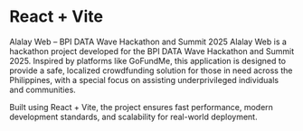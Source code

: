 # React + Vite

Alalay Web – BPI DATA Wave Hackathon and Summit 2025
Alalay Web is a hackathon project developed for the BPI DATA Wave Hackathon and Summit 2025. Inspired by platforms like GoFundMe, this application is designed to provide a safe, localized crowdfunding solution for those in need across the Philippines, with a special focus on assisting underprivileged individuals and communities.

Built using React + Vite, the project ensures fast performance, modern development standards, and scalability for real-world deployment.